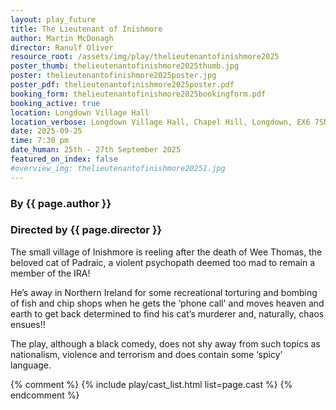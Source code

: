```yaml
---
layout: play_future
title: The Lieutenant of Inishmore
author: Martin McDonagh
director: Ranulf Oliver
resource_root: /assets/img/play/thelieutenantofinishmore2025
poster_thumb: thelieutenantofinishmore2025thumb.jpg
poster: thelieutenantofinishmore2025poster.jpg
poster_pdf: thelieutenantofinishmore2025poster.pdf
booking_form: thelieutenantofinishmore2025bookingform.pdf
booking_active: true
location: Longdown Village Hall
location_verbose: Longdown Village Hall, Chapel Hill, Longdown, EX6 7SN
date: 2025-09-25
time: 7:30 pm
date_human: 25th - 27th September 2025
featured_on_index: false
#overview_img: thelieutenantofinishmore20251.jpg
---
```


### By {{ page.author }}
### Directed by {{ page.director }}

The small village of Inishmore is reeling after the death of Wee Thomas, the
beloved cat of Padraic, a violent psychopath deemed too mad to remain a member
of the IRA!

He’s away in Northern Ireland for some recreational torturing and bombing of
fish and chip shops when he gets the ‘phone call' and moves heaven and earth to
get back determined to find his cat’s murderer and, naturally, chaos ensues!!

The play, although a black comedy, does not shy away from such topics as
nationalism, violence and terrorism and does contain some ‘spicy’ language.

{% comment %}
{% include play/cast_list.html list=page.cast %}
{% endcomment %}

